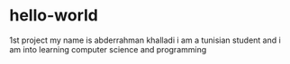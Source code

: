 # hello-world
1st project
my name is abderrahman khalladi i am a tunisian student and i am into learning computer science and programming 
